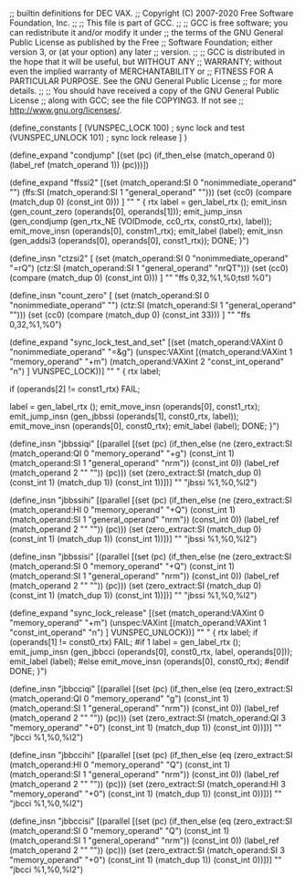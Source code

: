 ;; builtin definitions for DEC VAX.
;; Copyright (C) 2007-2020 Free Software Foundation, Inc.
;;
;; This file is part of GCC.
;;
;; GCC is free software; you can redistribute it and/or modify it under
;; the terms of the GNU General Public License as published by the Free
;; Software Foundation; either version 3, or (at your option) any later
;; version.
;;
;; GCC is distributed in the hope that it will be useful, but WITHOUT ANY
;; WARRANTY; without even the implied warranty of MERCHANTABILITY or
;; FITNESS FOR A PARTICULAR PURPOSE.  See the GNU General Public License
;; for more details.
;;
;; You should have received a copy of the GNU General Public License
;; along with GCC; see the file COPYING3.  If not see
;; <http://www.gnu.org/licenses/>.

(define_constants
  [
    (VUNSPEC_LOCK 100)		; sync lock and test
    (VUNSPEC_UNLOCK 101)	; sync lock release
  ]
)

(define_expand "condjump"
  [(set (pc)
	(if_then_else (match_operand 0)
		      (label_ref (match_operand 1))
		      (pc)))])

(define_expand "ffssi2"
  [(set (match_operand:SI 0 "nonimmediate_operand" "")
	(ffs:SI (match_operand:SI 1 "general_operand" "")))
   (set (cc0)
	 (compare (match_dup 0) (const_int 0)))
	 ]
  ""
  "
{
  rtx label = gen_label_rtx ();
  emit_insn (gen_count_zero (operands[0], operands[1]));
  emit_jump_insn (gen_condjump (gen_rtx_NE (VOIDmode, cc0_rtx, const0_rtx), label));
  emit_move_insn (operands[0], constm1_rtx);
  emit_label (label);
  emit_insn (gen_addsi3 (operands[0], operands[0], const1_rtx));
  DONE;
}")

(define_insn "ctzsi2"
  [ (set (match_operand:SI 0 "nonimmediate_operand" "=rQ")
         (ctz:SI (match_operand:SI 1 "general_operand" "nrQT")))
    (set (cc0)
	 (compare (match_dup 0) (const_int 0)))
   ]
  ""
  "ffs $0,$32,%1,%0\;tstl %0")

(define_insn "count_zero"
  [ (set (match_operand:SI 0 "nonimmediate_operand" "")
         (ctz:SI (match_operand:SI 1 "general_operand" "")))
    (set (cc0)
	 (compare (match_dup 0)
		  (const_int 33)))
  ]
  ""
  "ffs $0,$32,%1,%0")


(define_expand "sync_lock_test_and_set<mode>"
  [(set (match_operand:VAXint 0 "nonimmediate_operand" "=&g")
	(unspec:VAXint [(match_operand:VAXint 1 "memory_operand" "+m")
		    (match_operand:VAXint 2 "const_int_operand" "n")
		   ] VUNSPEC_LOCK))]
  ""
  "
{
  rtx label;

  if (operands[2] != const1_rtx)
    FAIL;

  label = gen_label_rtx ();
  emit_move_insn (operands[0], const1_rtx);
  emit_jump_insn (gen_jbbssi<mode> (operands[1], const0_rtx, label));
  emit_move_insn (operands[0], const0_rtx);
  emit_label (label);
  DONE;
}")

(define_insn "jbbssiqi"
  [(parallel
    [(set (pc)
	  (if_then_else
	    (ne (zero_extract:SI (match_operand:QI 0 "memory_operand" "+g")
				 (const_int 1)
				 (match_operand:SI 1 "general_operand" "nrm"))
		(const_int 0))
	    (label_ref (match_operand 2 "" ""))
	    (pc)))
     (set (zero_extract:SI (match_dup 0)
			   (const_int 1)
			   (match_dup 1))
	  (const_int 1))])]
  ""
  "jbssi %1,%0,%l2")

(define_insn "jbbssihi"
  [(parallel
    [(set (pc)
	  (if_then_else
	    (ne (zero_extract:SI (match_operand:HI 0 "memory_operand" "+Q")
				 (const_int 1)
				 (match_operand:SI 1 "general_operand" "nrm"))
		(const_int 0))
	    (label_ref (match_operand 2 "" ""))
	    (pc)))
     (set (zero_extract:SI (match_dup 0)
			   (const_int 1)
			   (match_dup 1))
	  (const_int 1))])]
  ""
  "jbssi %1,%0,%l2")

(define_insn "jbbssisi"
  [(parallel
    [(set (pc)
	  (if_then_else
	    (ne (zero_extract:SI (match_operand:SI 0 "memory_operand" "+Q")
				 (const_int 1)
				 (match_operand:SI 1 "general_operand" "nrm"))
		(const_int 0))
	    (label_ref (match_operand 2 "" ""))
	    (pc)))
     (set (zero_extract:SI (match_dup 0)
			   (const_int 1)
			   (match_dup 1))
	  (const_int 1))])]
  ""
  "jbssi %1,%0,%l2")


(define_expand "sync_lock_release<mode>"
  [(set (match_operand:VAXint 0 "memory_operand" "+m")
	(unspec:VAXint [(match_operand:VAXint 1 "const_int_operand" "n")
		   ] VUNSPEC_UNLOCK))]
  ""
  "
{
  rtx label;
  if (operands[1] != const0_rtx)
    FAIL;
#if 1
  label = gen_label_rtx ();
  emit_jump_insn (gen_jbbcci<mode> (operands[0], const0_rtx, label, operands[0]));
  emit_label (label);
#else
  emit_move_insn (operands[0], const0_rtx);
#endif
  DONE;
}")

(define_insn "jbbcciqi"
  [(parallel
    [(set (pc)
	  (if_then_else
	    (eq (zero_extract:SI (match_operand:QI 0 "memory_operand" "g")
				 (const_int 1)
				 (match_operand:SI 1 "general_operand" "nrm"))
		(const_int 0))
	    (label_ref (match_operand 2 "" ""))
	    (pc)))
     (set (zero_extract:SI (match_operand:QI 3 "memory_operand" "+0")
			   (const_int 1)
			   (match_dup 1))
	  (const_int 0))])]
  ""
  "jbcci %1,%0,%l2")

(define_insn "jbbccihi"
  [(parallel
    [(set (pc)
	  (if_then_else
	    (eq (zero_extract:SI (match_operand:HI 0 "memory_operand" "Q")
				 (const_int 1)
				 (match_operand:SI 1 "general_operand" "nrm"))
		(const_int 0))
	    (label_ref (match_operand 2 "" ""))
	    (pc)))
     (set (zero_extract:SI (match_operand:HI 3 "memory_operand" "+0")
			   (const_int 1)
			   (match_dup 1))
	  (const_int 0))])]
  ""
  "jbcci %1,%0,%l2")

(define_insn "jbbccisi"
  [(parallel
    [(set (pc)
	  (if_then_else
	    (eq (zero_extract:SI (match_operand:SI 0 "memory_operand" "Q")
				 (const_int 1)
				 (match_operand:SI 1 "general_operand" "nrm"))
		(const_int 0))
	    (label_ref (match_operand 2 "" ""))
	    (pc)))
     (set (zero_extract:SI (match_operand:SI 3 "memory_operand" "+0")
			   (const_int 1)
			   (match_dup 1))
	  (const_int 0))])]
  ""
  "jbcci %1,%0,%l2")
